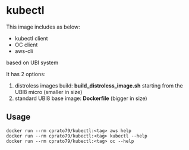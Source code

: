# kubectl
This image includes as below:

- kubectl client
- OC client
- aws-cli

based on UBI system

It has 2 options:

1. distroless images build: **build_distroless_image.sh** starting from the UBI8 micro (smaller in size)
2. standard UBI8 base image: **Dockerfile** (bigger in size)

## Usage

```
docker run --rm cprato79/kubectl:<tag> aws help
docker run --rm cprato79/kubectl:<tag> kubectl --help
docker run --rm cprato79/kubectl:<tag> oc --help
```

